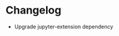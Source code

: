 # Changelog

<!-- <START NEW CHANGELOG ENTRY> -->
- Upgrade jupyter-extension dependency
<!-- <END NEW CHANGELOG ENTRY> -->

